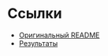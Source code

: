 # Ссылки
* [Оригинальный README](https://github.com/akamaster/pytorch_resnet_cifar10/blob/master/README.md)
* [Результаты](notebooks/report.ipynb)
